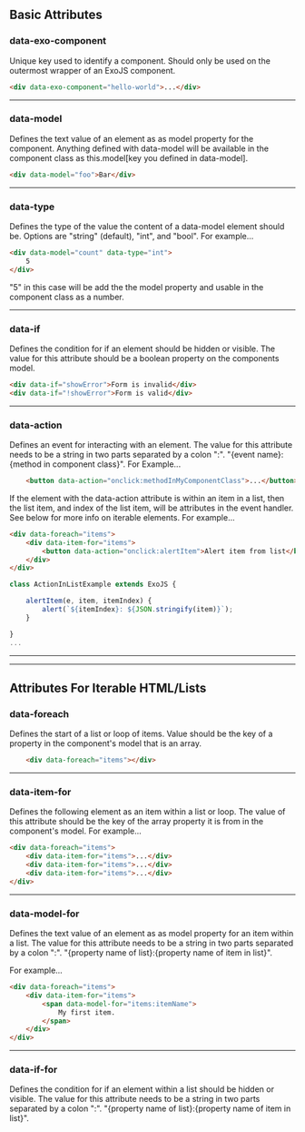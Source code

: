 ## Basic Attributes

### data-exo-component
Unique key used to identify a component. Should only be used on the outermost wrapper of an ExoJS component.
```html
<div data-exo-component="hello-world">...</div>
```

---

### data-model
Defines the text value of an element as as model property for the component. Anything defined with data-model will be available in the component class as this.model[key you defined in data-model].
```html
<div data-model="foo">Bar</div>
```
---

### data-type
Defines the type of the value the content of a data-model element should be. Options are "string" (default), "int", and "bool".
For example...
```html
<div data-model="count" data-type="int">
    5
</div>
```
"5" in this case will be add the the model property and usable in the component class as a number.

---

### data-if
Defines the condition for if an element should be hidden or visible. The value for this attribute should be a boolean property on the components model.
```html
<div data-if="showError">Form is invalid</div>
<div data-if="!showError">Form is valid</div>
```
---

### data-action
Defines an event for interacting with an element. The value for this attribute needs to be a string in two parts separated by a colon ":". "{event name}:{method in component class}". 
For Example...
```html
    <button data-action="onclick:methodInMyComponentClass">...</button>
```
If the element with the data-action attribute is within an item in a list, then the list item, and index of the list item, will be attributes in the event handler. See below for more info on iterable elements.
For example...
```html
<div data-foreach="items">
    <div data-item-for="items">
        <button data-action="onclick:alertItem">Alert item from list</button>
    </div>
</div>
```

```javascript
class ActionInListExample extends ExoJS {

    alertItem(e, item, itemIndex) {
        alert(`${itemIndex}: ${JSON.stringify(item)}`);
    }

}
...
```

---
---

## Attributes For Iterable HTML/Lists

### data-foreach
Defines the start of a list or loop of items. Value should be the key of a property in the component's model that is an array.
```html
    <div data-foreach="items"></div>
```
---

### data-item-for
Defines the following element as an item within a list or loop. The value of this attribute should be the key of the array property it is from in the component's model. For example...

```html
<div data-foreach="items">
    <div data-item-for="items">...</div>
    <div data-item-for="items">...</div>
    <div data-item-for="items">...</div>
</div>
```

---

### data-model-for
Defines the text value of an element as as model property for an item within a list. The value for this attribute needs to be a string in two parts separated by a colon ":". "{property name of list}:{property name of item in list}".

For example...
```html
<div data-foreach="items">
    <div data-item-for="items">
        <span data-model-for="items:itemName">
            My first item.
        </span>
    </div>
</div>
```

---

### data-if-for
Defines the condition for if an element within a list should be hidden or visible. The value for this attribute needs to be a string in two parts separated by a colon ":". "{property name of list}:{property name of item in list}".

